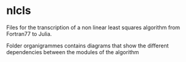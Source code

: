# nlcls
Files for the transcription of a non linear least squares algorithm from Fortran77 to Julia.

Folder organigrammes contains diagrams that show the different dependencies between the modules of the algorithm
